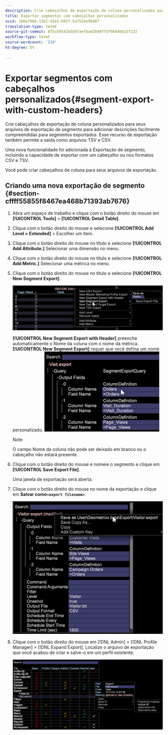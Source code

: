 ```yaml
---
description: Crie cabeçalhos de exportação de coluna personalizados para seus arquivos de exportação de segmento para adicionar descrições facilmente compreendidas para segmentos exportados. Esse recurso de exportação também permite a saída como arquivos TSV e CSV.
title: Exportar segmentos com cabeçalhos personalizados
uuid: 186e7868-13b2-42e1-b83f-5a752ee9b407
translation-type: tm+mt
source-git-commit: 8f5c69541bdd97aefbad3840f75f06846615f222
workflow-type: tm+mt
source-wordcount: '210'
ht-degree: 5%

---
```



# Exportar segmentos com cabeçalhos personalizados{#segment-export-with-custom-headers}

Crie cabeçalhos de exportação de coluna personalizados para seus arquivos de exportação de segmento para adicionar descrições facilmente compreendidas para segmentos exportados. Esse recurso de exportação também permite a saída como arquivos TSV e CSV.

Uma nova funcionalidade foi adicionada à Exportação de segmento, incluindo a capacidade de exportar com um cabeçalho ou nos formatos CSV e TSV.

Você pode criar cabeçalhos de coluna para seus arquivos de exportação.

## Criando uma nova exportação de segmento {#section-cffff55855f8467ea468b71393ab7676}

1. Abra um espaço de trabalho e clique com o botão direito do mouse em **[!UICONTROL Tools]** > **[!UICONTROL Detail Table]**.

1. Clique com o botão direito do mouse e selecione **[!UICONTROL Add Level > Extended]** > Escolher um item.
1. Clique com o botão direito do mouse no título e selecione **[!UICONTROL Add Attribute.]** Selecionar uma dimensão no menu.

1. Clique com o botão direito do mouse no título e selecione **[!UICONTROL Add Metric.]** Selecionar uma métrica no menu.

1. Clique com o botão direito do mouse no título e selecione **[!UICONTROL New Segment Export]**.

   ![](assets/segment_export_headers.png)

   **[!UICONTROL New Segment Export with Header]** preenche automaticamente o Nome da coluna com o nome da métrica. **[!UICONTROL New Segment Export]** requer que você defina um nome personalizado. ![](assets/segment_export_with_headers.png)

   >[!NOTE]
   >
   >O campo Nome da coluna não pode ser deixado em branco ou o cabeçalho não estará presente.

1. Clique com o botão direito do mouse e nomeie o segmento e clique em **[!UICONTROL Save Export File]**.

   Uma janela de exportação será aberta.

1. Clique com o botão direito do mouse no nome da exportação e clique em **Salvar como`<export filename>`**.

   ![](assets/segment_export_headers_7.png)

1. Clique com o botão direito do mouse em [!DNL Admin] > [!DNL Profile Manager] > [!DNL Expand Export]. Localize o arquivo de exportação que você acabou de criar e salve-o em um perfil existente.

   ![](assets/segment_export_headers_8.png)

